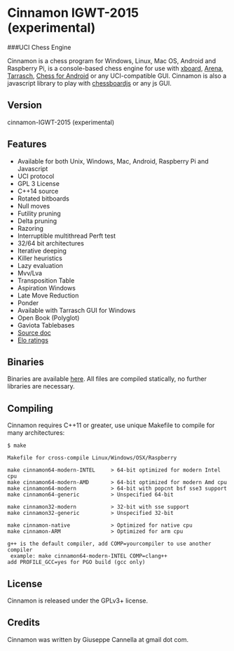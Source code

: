 Cinnamon IGWT-2015 (experimental)
==========
###UCI Chess Engine

Cinnamon is a chess program for Windows, Linux, Mac OS, Android and Raspberry Pi, is a console-based chess engine for use with
[xboard][4],
[Arena][5],
[Tarrasch][6],
[Chess for Android][7]
or any UCI-compatible GUI. Cinnamon is also a javascript library to play with
[chessboardjs][8] or any js GUI.

Version
----------
cinnamon-IGWT-2015 (experimental)

Features
----------
          
- Available for both Unix, Windows, Mac, Android, Raspberry Pi and Javascript
- UCI protocol
- GPL 3 License
- C++14 source
- Rotated bitboards
- Null moves
- Futility pruning
- Delta pruning
- Razoring
- Interruptible multithread Perft test
- 32/64 bit architectures
- Iterative deeping
- Killer heuristics
- Lazy evaluation
- Mvv/Lva
- Transposition Table
- Aspiration Windows
- Late Move Reduction
- Ponder
- Available with Tarrasch GUI for Windows
- Open Book (Polyglot)
- Gaviota Tablebases
- [Source doc][2]
- [Elo ratings][3]


Binaries
----------

Binaries are available [here][1].
All files are compiled statically, no further libraries are necessary.


Compiling
---------

Cinnamon requires C++11 or greater, use unique Makefile to compile for many architectures:

    $ make

    Makefile for cross-compile Linux/Windows/OSX/Raspberry

    make cinnamon64-modern-INTEL     > 64-bit optimized for modern Intel cpu
    make cinnamon64-modern-AMD       > 64-bit optimized for modern Amd cpu
    make cinnamon64-modern           > 64-bit with popcnt bsf sse3 support
    make cinnamon64-generic          > Unspecified 64-bit

    make cinnamon32-modern           > 32-bit with sse support
    make cinnamon32-generic          > Unspecified 32-bit

    make cinnamon-native             > Optimized for native cpu
    make cinnamon-ARM                > Optimized for arm cpu

    g++ is the default compiler, add COMP=yourcompiler to use another compiler
     example: make cinnamon64-modern-INTEL COMP=clang++
	add PROFILE_GCC=yes for PGO build (gcc only)

License
-------

Cinnamon is released under the GPLv3+ license.

Credits
-------

Cinnamon was written by Giuseppe Cannella at gmail dot com.

  [1]: http://cinnamonchess.altervista.org/download/cinnamon-IGWT-2015.exe
  [2]: http://cinnamonchess.altervista.org/api/1.2a/class_iterative_deeping.html
  [3]: http://www.computerchess.org.uk/ccrl/404/cgi/compare_engines.cgi?family=Cinnamon
  [4]: http://www.gnu.org/software/xboard
  [5]: http://www.playwitharena.com
  [6]: http://triplehappy.com
  [7]: https://play.google.com/store/apps/details?id=com.google.android.chess
  [8]: http://chessboardjs.com
